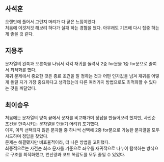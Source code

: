 ## 사석훈
오랜만에 풀어서 그런지 머리가 다 굳은 느낌이었다.   
처음에 이것저것 해보려 하다가 실패 하는 경험을 했다. 아무래도 기초에 다시 집중 하는게 좋을 것 같다.

## 지용주
문자열의 왼쪽과 오른쪽을 나눠서 각각 재귀를 돌려서 2중 for문을 1중 for문으로 줄여서 최적화를 했다.   
재귀 문제에서 중요한 것은 종료 조건을 잘 정하는 것과 어떤 인자값을 넘겨 재귀를 어떻게 돌릴 지가 가장 중요하다고 생각했는데 다른 여러가지 방법으로도 최적화할 수 있다는 것을 깨달았다.

## 최이승우
처음에는 문자열의 양쪽 끝에서 문자를 비교해가며 정답을 만들어보려 했지만, 사전순 조건을 만족시키는 문자열을 만들기 어려워 포기했다.   
이후, 아직 선택되지 않은 문자들 중 하나씩 선택해 2중 for문으로 가능한 문자열을 모두 시도하며 정답을 찾았다.   
문제는 해결됐지만 비효율적이라, 더 나은 방법을 고민했다.   
최종적으로는 사전순 최소 문자를 기준으로 좌우를 재귀적으로 나누어 탐색하는 방식으로 구조를 최적화했고, 연산량과 코드 복잡도를 모두 줄일 수 있었다.
